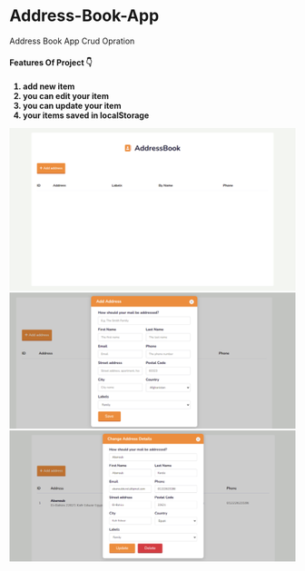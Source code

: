# Address-Book-App
Address Book App 
Crud Opration
<h4>Features Of Project 👇<h4>


<ol>
<li>add new item </li>
<li>you can edit your item </li>
<li>you can update your item </li>
<li> your items saved in localStorage </li>


</ol>

<img src="./screencapture-127-0-0-1-5501-2023-03-25-09_02_15.png">

<img src="./screencapture-127-0-0-1-5501-2023-03-25-09_02_48.png">

<img src="./screencapture-127-0-0-1-5501-2023-03-25-09_06_53.png">